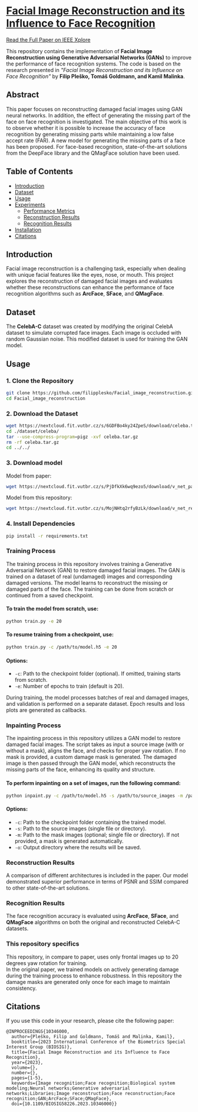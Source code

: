 # [Facial Image Reconstruction and its Influence to Face Recognition](https://ieeexplore.ieee.org/document/10346000)

[Read the Full Paper on IEEE Xplore</a>](https://ieeexplore.ieee.org/document/10346000)

This repository contains the implementation of **Facial Image Reconstruction using Generative Adversarial Networks (GANs)** to improve the performance of face recognition systems. The code is based on the research presented in *"Facial Image Reconstruction and its Influence on Face Recognition"* by **Filip Pleško, Tomáš Goldmann, and Kamil Malinka**.

## Abstract

This paper focuses on reconstructing damaged facial images using GAN neural networks. In addition, the effect of generating the missing part of the face on face recognition is investigated. The main objective of this work is to observe whether it is possible to increase the accuracy of face recognition by generating missing parts while maintaining a low false accept rate (FAR). A new model for generating the missing parts of a face has been proposed. For face-based recognition, state-of-the-art solutions from the DeepFace library and the QMagFace solution have been used.

## Table of Contents

- [Introduction](#introduction)
- [Dataset](#dataset)
- [Usage](#usage)
- [Experiments](#experiments)
  - [Performance Metrics](#performance-metrics)
  - [Reconstruction Results](#reconstruction-results)
  - [Recognition Results](#recognition-results)
- [Installation](#installation)
- [Citations](#citations)

## Introduction

Facial image reconstruction is a challenging task, especially when dealing with unique facial features like the eyes, nose, or mouth. This project explores the reconstruction of damaged facial images and evaluates whether these reconstructions can enhance the performance of face recognition algorithms such as **ArcFace**, **SFace**, and **QMagFace**.

## Dataset

The **CelebA-C** dataset was created by modifying the original CelebA dataset to simulate corrupted face images. Each image is occluded with random Gaussian noise. This modified dataset is used for training the GAN model.

## Usage

### 1. Clone the Repository

```bash
git clone https://github.com/filipplesko/Facial_image_reconstruction.git
cd Facial_image_reconstruction
```

### 2. Download the Dataset

```bash
wget https://nextcloud.fit.vutbr.cz/s/6GDFBo4ky24ZpeS/download/celeba.tar.gz -P ./dataset/celeba/
cd ./dataset/celeba/
tar --use-compress-program=pigz -xvf celeba.tar.gz
rm -rf celeba.tar.gz
cd ../../
```
### 3. Download model
Model from paper:
```bash
wget https://nextcloud.fit.vutbr.cz/s/PjDfkXk6wq9ezo5/download/v_net_paper.h5 -P ./models/
```
Model from this repository:
```bash
wget https://nextcloud.fit.vutbr.cz/s/MojNHtq2rfyBzLk/download/v_net_repo.h5 -P ./models/
```


### 4. Install Dependencies

```bash
pip install -r requirements.txt
```

### Training Process

The training process in this repository involves training a Generative Adversarial Network (GAN) to restore damaged facial images. The GAN is trained on a dataset of real (undamaged) images and corresponding damaged versions. The model learns to reconstruct the missing or damaged parts of the face. The training can be done from scratch or continued from a saved checkpoint.

#### To train the model from scratch, use:

```bash
python train.py -e 20
```

#### To resume training from a checkpoint, use:

```bash
python train.py -c /path/to/model.h5 -e 20
```

#### Options:
- `-c`: Path to the checkpoint folder (optional). If omitted, training starts from scratch.
- `-e`: Number of epochs to train (default is 20).

During training, the model processes batches of real and damaged images, and validation is performed on a separate dataset. Epoch results and loss plots are generated as callbacks.

### Inpainting Process

The inpainting process in this repository utilizes a GAN model to restore damaged facial images. The script takes as input a source image (with or without a mask), aligns the face, and checks for proper yaw rotation. If no mask is provided, a custom damage mask is generated. The damaged image is then passed through the GAN model, which reconstructs the missing parts of the face, enhancing its quality and structure.

#### To perform inpainting on a set of images, run the following command:

```bash
python inpaint.py -c /path/to/model.h5 -s /path/to/source_images -m /path/to/mask_images -o /path/to/output_dir
```

#### Options:
- `-c`: Path to the checkpoint folder containing the trained model.
- `-s`: Path to the source images (single file or directory).
- `-m`: Path to the mask images (optional; single file or directory). If not provided, a mask is generated automatically.
- `-o`: Output directory where the results will be saved.



### Reconstruction Results

A comparison of different architectures is included in the paper. Our model demonstrated superior performance in terms of PSNR and SSIM compared to other state-of-the-art solutions.

### Recognition Results

The face recognition accuracy is evaluated using **ArcFace**, **SFace**, and **QMagFace** algorithms on both the original and reconstructed CelebA-C datasets.

### This repository specifics

This repository, in compare to paper, uses only frontal images up to 20 degrees yaw rotation for training.\
In the original paper, we trained models on actively generating damage during the training process to enhance robustness. In this repository the damage masks are generated only once for each image to maintain consistency.


## Citations

If you use this code in your research, please cite the following paper:

```
@INPROCEEDINGS{10346000,
  author={Pleško, Filip and Goldmann, Tomáš and Malinka, Kamil},
  booktitle={2023 International Conference of the Biometrics Special Interest Group (BIOSIG)}, 
  title={Facial Image Reconstruction and its Influence to Face Recognition}, 
  year={2023},
  volume={},
  number={},
  pages={1-5},
  keywords={Image recognition;Face recognition;Biological system modeling;Neural networks;Generative adversarial networks;Libraries;Image reconstruction;Face reconstruction;Face recognition;GAN;ArcFace;SFace;QMagFace},
  doi={10.1109/BIOSIG58226.2023.10346000}}
```
